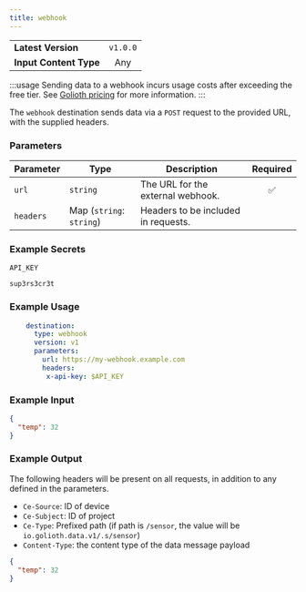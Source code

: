```yaml
---
title: webhook
---
```


|   |   |
|---|:---:|
|__Latest Version__| `v1.0.0` |
|__Input Content Type__| Any |

:::usage
Sending data to a webhook incurs usage costs after exceeding the free tier. See
[Golioth pricing](https://golioth.io/pricing) for more information.
:::

The `webhook` destination sends data via a `POST` request to the provided URL,
with the supplied headers.

### Parameters

|Parameter|Type|Description|Required|
|---|---|---|:---:|
|`url`|`string`| The URL for the external webhook. |✅|
|`headers`| Map (`string`: `string`)| Headers to be included in requests. ||

### Example Secrets

`API_KEY`
```
sup3rs3cr3t
```

### Example Usage

```yaml
    destination:
      type: webhook
      version: v1
      parameters:
        url: https://my-webhook.example.com
        headers:
         x-api-key: $API_KEY
```

### Example Input

```json
{
  "temp": 32
}
```

### Example Output

The following headers will be present on all requests, in addition to any
defined in the parameters.

- `Ce-Source`: ID of device
- `Ce-Subject`: ID of project
- `Ce-Type`: Prefixed path (if path is `/sensor`, the value will be
  `io.golioth.data.v1/.s/sensor`)
- `Content-Type`: the content type of the data message payload

```json
{
  "temp": 32
}
```
